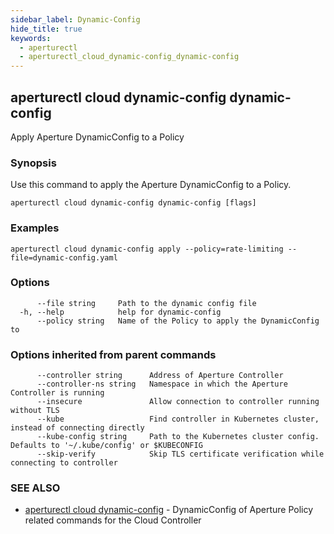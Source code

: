 ```yaml
---
sidebar_label: Dynamic-Config
hide_title: true
keywords:
  - aperturectl
  - aperturectl_cloud_dynamic-config_dynamic-config
---
```


<!-- markdownlint-disable -->

## aperturectl cloud dynamic-config dynamic-config

Apply Aperture DynamicConfig to a Policy

### Synopsis

Use this command to apply the Aperture DynamicConfig to a Policy.

```
aperturectl cloud dynamic-config dynamic-config [flags]
```

### Examples

```
aperturectl cloud dynamic-config apply --policy=rate-limiting --file=dynamic-config.yaml
```

### Options

```
      --file string     Path to the dynamic config file
  -h, --help            help for dynamic-config
      --policy string   Name of the Policy to apply the DynamicConfig to
```

### Options inherited from parent commands

```
      --controller string      Address of Aperture Controller
      --controller-ns string   Namespace in which the Aperture Controller is running
      --insecure               Allow connection to controller running without TLS
      --kube                   Find controller in Kubernetes cluster, instead of connecting directly
      --kube-config string     Path to the Kubernetes cluster config. Defaults to '~/.kube/config' or $KUBECONFIG
      --skip-verify            Skip TLS certificate verification while connecting to controller
```

### SEE ALSO

- [aperturectl cloud dynamic-config](/reference/aperturectl/cloud/dynamic-config/dynamic-config.md) - DynamicConfig of Aperture Policy related commands for the Cloud Controller
